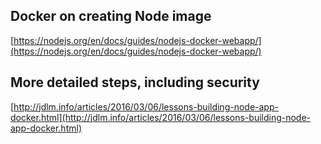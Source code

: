 
## Docker on creating Node image

[https://nodejs.org/en/docs/guides/nodejs-docker-webapp/](https://nodejs.org/en/docs/guides/nodejs-docker-webapp/)

## More detailed steps, including security

[http://jdlm.info/articles/2016/03/06/lessons-building-node-app-docker.html](http://jdlm.info/articles/2016/03/06/lessons-building-node-app-docker.html)
